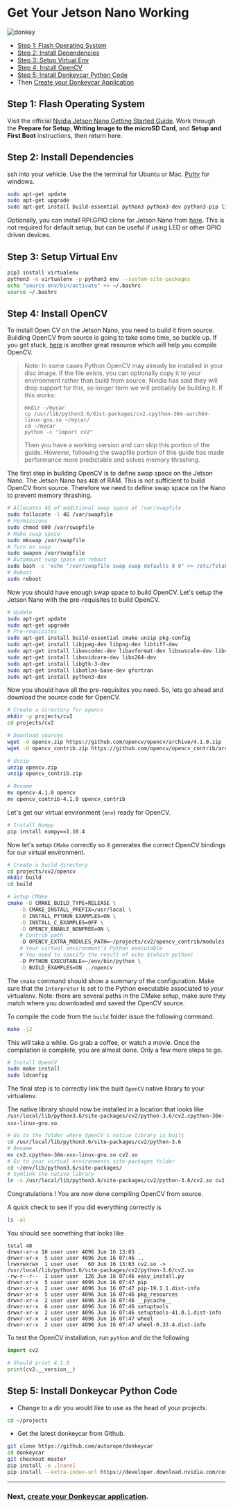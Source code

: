 # Get Your Jetson Nano Working

![donkey](/assets/logos/nvidia_logo.png)

* [Step 1: Flash Operating System](#step-1-flash-operating-system)
* [Step 2: Install Dependencies](#step-2-install-dependencies)
* [Step 3: Setup Virtual Env](#step-3-setup-virtual-env)
* [Step 4: Install OpenCV](#step-4-install-opencv)
* [Step 5: Install Donkeycar Python Code](#step-5-install-donkeycar-python-code)
* Then [Create your Donkeycar Application](/guide/create_application/)

## Step 1: Flash Operating System

Visit the official [Nvidia Jetson Nano Getting Started Guide](https://developer.nvidia.com/embedded/learn/get-started-jetson-nano-devkit#prepare). Work through the __Prepare for Setup__, __Writing Image to the microSD Card__, and __Setup and First Boot__ instructions, then return here.

## Step 2: Install Dependencies

ssh into your vehicle. Use the the terminal for Ubuntu or Mac. [Putty](https://www.chiark.greenend.org.uk/~sgtatham/putty/latest.html) for windows.

```bash
sudo apt-get update
sudo apt-get upgrade
sudo apt-get install build-essential python3 python3-dev python3-pip libhdf5-serial-dev hdf5-tools nano ntp
```

Optionally, you can install RPi.GPIO clone for Jetson Nano from [here](https://github.com/NVIDIA/jetson-gpio). This is not required for default setup, but can be useful if using LED or other GPIO driven devices.

##  Step 3: Setup Virtual Env

```bash
pip3 install virtualenv
python3 -m virtualenv -p python3 env --system-site-packages
echo "source env/bin/activate" >> ~/.bashrc
source ~/.bashrc
```

## Step 4: Install OpenCV

To install Open CV on the Jetson Nano, you need to build it from source. Building OpenCV from source is going to take some time, so buckle up. If you get stuck, [here](https://www.pyimagesearch.com/2018/08/15/how-to-install-opencv-4-on-ubuntu/) is another great resource which will help you compile OpenCV. 

> Note: In some cases Python OpenCV may already be installed in your disc image. If the file exists, you can optionally copy it to your environment rather than build from source. Nvidia has said they will drop support for this, so longer term we will probably be building it. If this works:
> 
> ```
> mkdir ~/mycar
> cp /usr/lib/python3.6/dist-packages/cv2.cpython-36m-aarch64-linux-gnu.so ~/mycar/ 
> cd ~/mycar
> python -c "import cv2"
> ```
>
> Then you have a working version and can skip this portion of the guide.
> However, following the swapfile portion of this guide has made performance more predictable and solves memory thrashing.

The first step in building OpenCV is to define swap space on the Jetson Nano. The Jetson Nano has `4GB` of RAM. This is not sufficient to build OpenCV from source. Therefore we need to define swap space on the Nano to prevent memory thrashing.

```bash
# Allocates 4G of additional swap space at /var/swapfile
sudo fallocate -l 4G /var/swapfile
# Permissions
sudo chmod 600 /var/swapfile
# Make swap space
sudo mkswap /var/swapfile
# Turn on swap
sudo swapon /var/swapfile
# Automount swap space on reboot
sudo bash -c 'echo "/var/swapfile swap swap defaults 0 0" >> /etc/fstab'
# Reboot
sudo reboot
```

Now you should have enough swap space to build OpenCV. Let's setup the Jetson Nano with the pre-requisites to build OpenCV.

```bash
# Update
sudo apt-get update
sudo apt-get upgrade
# Pre-requisites
sudo apt-get install build-essential cmake unzip pkg-config
sudo apt-get install libjpeg-dev libpng-dev libtiff-dev
sudo apt-get install libavcodec-dev libavformat-dev libswscale-dev libv4l-dev
sudo apt-get install libxvidcore-dev libx264-dev
sudo apt-get install libgtk-3-dev
sudo apt-get install libatlas-base-dev gfortran
sudo apt-get install python3-dev
```

Now you should have all the pre-requisites you need.  So, lets go ahead and download the source code for OpenCV.

```bash
# Create a directory for opencv
mkdir -p projects/cv2
cd projects/cv2

# Download sources
wget -O opencv.zip https://github.com/opencv/opencv/archive/4.1.0.zip
wget -O opencv_contrib.zip https://github.com/opencv/opencv_contrib/archive/4.1.0.zip

# Unzip
unzip opencv.zip
unzip opencv_contrib.zip

# Rename
mv opencv-4.1.0 opencv
mv opencv_contrib-4.1.0 opencv_contrib
```

Let's get our virtual environment (`env`) ready for OpenCV.

```bash
# Install Numpy
pip install numpy==1.16.4
```

Now let's setup `CMake` correctly so it generates the correct OpenCV bindings for our virtual environment.

```bash
# Create a build directory
cd projects/cv2/opencv
mkdir build
cd build

# Setup CMake
cmake -D CMAKE_BUILD_TYPE=RELEASE \
	-D CMAKE_INSTALL_PREFIX=/usr/local \
	-D INSTALL_PYTHON_EXAMPLES=ON \
	-D INSTALL_C_EXAMPLES=OFF \
	-D OPENCV_ENABLE_NONFREE=ON \
	# Contrib path
	-D OPENCV_EXTRA_MODULES_PATH=~/projects/cv2/opencv_contrib/modules \
	# Your virtual environment's Python executable
	# You need to specify the result of echo $(which python)
	-D PYTHON_EXECUTABLE=~/env/bin/python \
	-D BUILD_EXAMPLES=ON ../opencv
```

The `cmake` command should show a summary of the configuration. Make sure that the `Interpreter` is set to the Python executable associated to *your* virtualenv.  Note: there are several paths in the CMake setup, make sure they match where you downloaded and saved the OpenCV source.

To compile the code from the `build` folder issue the following command. 

```bash
make -j2
```

This will take a while. Go grab a coffee, or watch a movie.
Once the compilation is complete, you are almost done. Only a few more steps to go.

```bash
# Install OpenCV
sudo make install
sudo ldconfig
```

The final step is to correctly link the built `OpenCV` native library to your virtualenv.

The native library should now be installed in a location that looks like `/usr/local/lib/python3.6/site-packages/cv2/python-3.6/cv2.cpython-36m-xxx-linux-gnu.so`. 

```bash
# Go to the folder where OpenCV's native library is built
cd /usr/local/lib/python3.6/site-packages/cv2/python-3.6
# Rename
mv cv2.cpython-36m-xxx-linux-gnu.so cv2.so
# Go to your virtual environments site-packages folder
cd ~/env/lib/python3.6/site-packages/
# Symlink the native library
ln -s /usr/local/lib/python3.6/site-packages/cv2/python-3.6/cv2.so cv2.so
```

Congratulations ! You are now done compiling OpenCV from source.

A quick check to see if you did everything correctly is

```bash
ls -al
```

You should see something that looks like

```text
total 48
drwxr-xr-x 10 user user 4096 Jun 16 13:03 .
drwxr-xr-x  5 user user 4096 Jun 16 07:46 ..
lrwxrwxrwx  1 user user   60 Jun 16 13:03 cv2.so -> /usr/local/lib/python3.6/site-packages/cv2/python-3.6/cv2.so
-rw-r--r--  1 user user  126 Jun 16 07:46 easy_install.py
drwxr-xr-x  5 user user 4096 Jun 16 07:47 pip
drwxr-xr-x  2 user user 4096 Jun 16 07:47 pip-19.1.1.dist-info
drwxr-xr-x  5 user user 4096 Jun 16 07:46 pkg_resources
drwxr-xr-x  2 user user 4096 Jun 16 07:46 __pycache__
drwxr-xr-x  6 user user 4096 Jun 16 07:46 setuptools
drwxr-xr-x  2 user user 4096 Jun 16 07:46 setuptools-41.0.1.dist-info
drwxr-xr-x  4 user user 4096 Jun 16 07:47 wheel
drwxr-xr-x  2 user user 4096 Jun 16 07:47 wheel-0.33.4.dist-info
```

To test the OpenCV installation, run `python` and do the following

```python
import cv2

# Should print 4.1.0
print(cv2.__version__)
```

##  Step 5: Install Donkeycar Python Code

* Change to a dir you would like to use as the head of your projects.

```bash
cd ~/projects
```

* Get the latest donkeycar from Github.

```bash
git clone https://github.com/autorope/donkeycar
cd donkeycar
git checkout master
pip install -e .[nano]
pip install --extra-index-url https://developer.download.nvidia.com/compute/redist/jp/v42 tensorflow-gpu==1.13.1+nv19.3
```

----

### Next, [create your Donkeycar application](/guide/create_application/).
